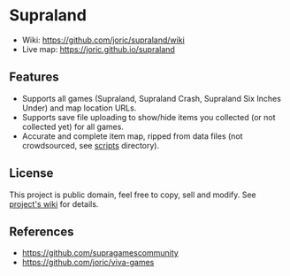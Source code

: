 # Supraland

* Wiki: https://github.com/joric/supraland/wiki
* Live map: https://joric.github.io/supraland

## Features

* Supports all games (Supraland, Supraland Crash, Supraland Six Inches Under) and map location URLs.
* Supports save file uploading to show/hide items you collected (or not collected yet) for all games.
* Accurate and complete item map, ripped from data files (not crowdsourced, see [scripts](https://github.com/joric/supraland/tree/main/scripts) directory).

## License

This project is public domain, feel free to copy, sell and modify. See [project's wiki](https://github.com/joric/supraland/wiki) for details.

## References

* https://github.com/supragamescommunity
* https://github.com/joric/viva-games
